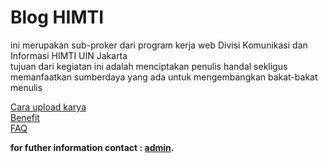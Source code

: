 # Blog HIMTI

ini merupakan sub-proker dari program kerja web Divisi Komunikasi dan Informasi HIMTI UIN Jakarta\
tujuan dari kegiatan ini adalah menciptakan penulis handal sekligus memanfaatkan sumberdaya yang ada untuk mengembangkan bakat-bakat menulis

[Cara upload karya](https://github.com/GajAhmadaaa/HIMTIBLOG/blob/main/cara.md)\
[Benefit](https://github.com/GajAhmadaaa/HIMTIBLOG/blob/main/Benefit.md)\
[FAQ](https://github.com/GajAhmadaaa/HIMTIBLOG/blob/main/FAQ.md)

**for futher information contact : [admin](https://wa.me/6289638065793?text=mau+nanya+tentang+blog+dong).**

